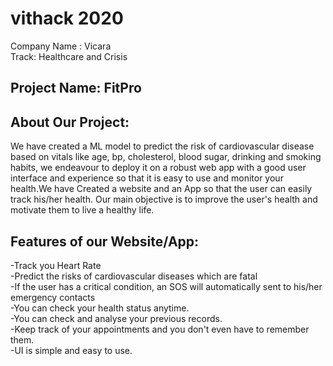 # vithack 2020
Company Name : Vicara <br />
Track: Healthcare and Crisis
## Project Name: FitPro

## About Our Project:
We have created a ML model to predict the risk of cardiovascular disease based on vitals like age, bp, cholesterol, blood sugar, drinking and smoking habits, 
we endeavour to deploy it on a robust web app with a good user interface and experience so that it is easy to use and monitor your health.We have Created a website and an App so that the user can easily track his/her health. Our main objective is to improve the user's health and motivate them to live a healthy life.

## Features of our Website/App:
-Track you Heart Rate <br />
-Predict the risks of cardiovascular diseases which are fatal <br />
-If the user has a critical condition, an SOS will automatically sent to his/her emergency contacts <br />
-You can check your health status anytime. <br />
-You can check and analyse your previous records. <br />
-Keep track of your appointments and you don't even have to remember them. <br />
-UI is simple and easy to use. <br />
